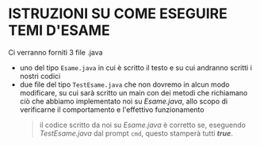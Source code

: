 # ISTRUZIONI SU COME ESEGUIRE TEMI D'ESAME

Ci verranno forniti 3 file .java
- uno del tipo `Esame.java` in cui è scritto il testo e su cui andranno scritti i nostri codici
- due file del tipo `TestEsame.java` che non dovremo in alcun modo modificare, su cui sarà scritto un main con dei metodi che richiamano ciò che abbiamo implementato noi su _Esame.java_, allo scopo di verificarne il comportamento e l'effettivo funzionamento
     > il codice scritto da noi su _Esame.java_ è corretto se, eseguendo _TestEsame.java_ dal prompt `cmd`, questo stamperà tutti **_true_**.
